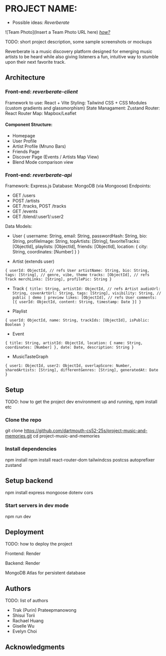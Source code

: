 # PROJECT NAME:

- Possible ideas: *Reverberate*

![Team Photo](Insert a Team Photo URL here)
[*how?*](https://help.github.com/articles/about-readmes/#relative-links-and-image-paths-in-readme-files)

TODO: short project description, some sample screenshots or mockups

Reverberate is a music discovery platform designed for emerging music artists to be heard while also giving listeners a fun, intuitive way to stumble upon their next favorite track. 


## Architecture

### Front-end: *reverberate-client*

Framework to use: React + Vite
Styling: Tailwind CSS + CSS Modules (custom gradients and glassmorphism)
State Managament: Zustand
Router: React Router
Map: Mapbox/Leaflet

#### Component Structure:
- Homepage
- User Profile
- Artist Profile (Mruno Bars)
- Friends Page
- Discover Page (Events / Artists Map View)
- Blend Mode comparison view

### Front-end: *reverberate-api*

Framework: Express.js
Database: MongoDB (via Mongoose)
Endpoints:
- GET /users
- POST /artists
- GET /tracks, POST /tracks
- GET /events
- GET /blend/:user1/:user2

Data Models:
- User
{
  username: String,
  email: String,
  passwordHash: String,
  bio: String,
  profileImage: String,
  topArtists: [String],
  favoriteTracks: [ObjectId], 
  playlists: [ObjectId],
  friends: [ObjectId],
  location: { city: String, coordinates: [Number] }
}

- Artist (extends user)

`{
  userId: ObjectId, // refs User
  artistName: String,
  bio: String,
  tags: [String], // genre, vibe, theme
  tracks: [ObjectId], // refs Track
  merchLinks: [String],
  profilePic: String
}`

- Track
`{
  title: String,
  artistId: ObjectId, // refs Artist
  audioUrl: String,
  coverArtUrl: String,
  tags: [String],
  visibility: String, // public | demo | preview
  likes: [ObjectId], // refs User
  comments: [{ userId: ObjectId, content: String, timestamp: Date }]
}`

- Playlist

`{
  userId: ObjectId,
  name: String,
  trackIds: [ObjectId],
  isPublic: Boolean
}`

- Event

`{
  title: String,
  artistId: ObjectId,
  location: {
    name: String,
    coordinates: [Number]
  },
  date: Date,
  description: String
}`

- MusicTasteGraph

`{
  user1: ObjectId,
  user2: ObjectId,
  overlapScore: Number,
  sharedArtists: [String],
  differentGenres: [String],
  generatedAt: Date
}`

## Setup

TODO: how to get the project dev environment up and running, npm install etc

### Clone the repo
git clone https://github.com/dartmouth-cs52-25s/project-music-and-memories.git
cd project-music-and-memories

### Install dependencies
npm install
npm install react-router-dom tailwindcss postcss autoprefixer zustand

## Setup backend
npm install express mongoose dotenv cors

### Start servers in dev mode
npm run dev

## Deployment

TODO: how to deploy the project

Frontend: Render

Backend: Render

MongoDB Atlas for persistent database

## Authors

TODO: list of authors

- Trak (Purin) Prateepmanowong
- Shisui Torii
- Rachael Huang
- Giselle Wu
- Evelyn Choi

## Acknowledgments
